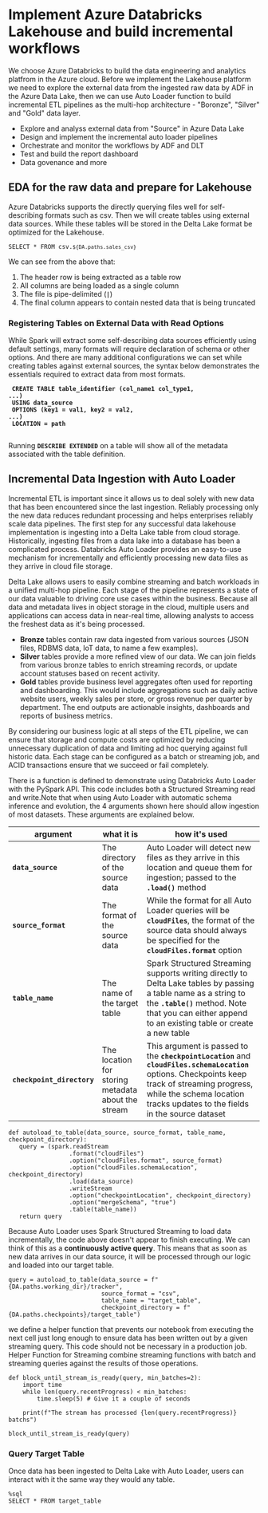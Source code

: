# Implement Azure Databricks Lakehouse and build incremental workflows

We choose Azure Databricks to build the data engineering and analytics platfrom in the Azure cloud. 
Before we implement the Lakehouse platform we need to explore the external data from the ingested raw data by ADF in the Azure Data Lake, 
then we can use Auto Loader function to build incremental ETL pipelines as the multi-hop architecture - "Boronze", "Silver" and "Gold" data layer.

 - Explore and analyss external data from "Source" in Azure Data Lake
 - Design and implement the incremental auto loader pipelines
 - Orchestrate and monitor the workflows by ADF and DLT
 - Test and build the report dashboard
 - Data govenance and more

## EDA for the raw data and prepare for Lakehouse 

Azure Databricks supports the directly querying files well for self-describing formats such as csv.  Then we will create tables using external data sources. While these tables will be stored in the Delta Lake format  be optimized for the Lakehouse.

<code>SELECT * FROM csv.`${DA.paths.sales_csv}`</code>

We can see from the above that:
1. The header row is being extracted as a table row
2. All columns are being loaded as a single column
3. The file is pipe-delimited (**`|`**)
4. The final column appears to contain nested data that is being truncated

### Registering Tables on External Data with Read Options

While Spark will extract some self-describing data sources efficiently using default settings, many formats will require declaration of schema or other options. And there are many additional configurations we can set while creating tables against external sources, the syntax below demonstrates the essentials required to extract data from most formats.

<strong><code>
CREATE TABLE table_identifier (col_name1 col_type1, ...)<br/>
USING data_source<br/>
OPTIONS (key1 = val1, key2 = val2, ...)<br/>
LOCATION = path<br/>
</code></strong>

Running **`DESCRIBE EXTENDED`** on a table will show all of the metadata associated with the table definition.

## Incremental Data Ingestion with Auto Loader

Incremental ETL is important since it allows us to deal solely with new data that has been encountered since the last ingestion. Reliably processing only the new data reduces redundant processing and helps enterprises reliably scale data pipelines.
The first step for any successful data lakehouse implementation is ingesting into a Delta Lake table from cloud storage. 
Historically, ingesting files from a data lake into a database has been a complicated process. Databricks Auto Loader provides an easy-to-use mechanism for incrementally and efficiently processing new data files as they arrive in cloud file storage. 

Delta Lake allows users to easily combine streaming and batch workloads in a unified multi-hop pipeline. Each stage of the pipeline represents a state of our data valuable to driving core use cases within the business. Because all data and metadata lives in object storage in the cloud, multiple users and applications can access data in near-real time, allowing analysts to access the freshest data as it's being processed.

- **Bronze** tables contain raw data ingested from various sources (JSON files, RDBMS data,  IoT data, to name a few examples).
- **Silver** tables provide a more refined view of our data. We can join fields from various bronze tables to enrich streaming records, or update account statuses based on recent activity.
- **Gold** tables provide business level aggregates often used for reporting and dashboarding. This would include aggregations such as daily active website users, weekly sales per store, or gross revenue per quarter by department. The end outputs are actionable insights, dashboards and reports of business metrics.

By considering our business logic at all steps of the ETL pipeline, we can ensure that storage and compute costs are optimized by reducing unnecessary duplication of data and limiting ad hoc querying against full historic data. Each stage can be configured as a batch or streaming job, and ACID transactions ensure that we succeed or fail completely.

There is a function is defined to demonstrate using Databricks Auto Loader with the PySpark API. This code includes both a Structured Streaming read and write.Note that when using Auto Loader with automatic schema inference and evolution, the 4 arguments shown here should allow ingestion of most datasets. These arguments are explained below.

| argument | what it is | how it's used |
| --- | --- | --- |
| **`data_source`** | The directory of the source data | Auto Loader will detect new files as they arrive in this location and queue them for ingestion; passed to the **`.load()`** method |
| **`source_format`** | The format of the source data |  While the format for all Auto Loader queries will be **`cloudFiles`**, the format of the source data should always be specified for the **`cloudFiles.format`** option |
| **`table_name`** | The name of the target table | Spark Structured Streaming supports writing directly to Delta Lake tables by passing a table name as a string to the **`.table()`** method. Note that you can either append to an existing table or create a new table |
 | **`checkpoint_directory`** | The location for storing metadata about the stream | This argument is passed to the **`checkpointLocation`** and **`cloudFiles.schemaLocation`** options. Checkpoints keep track of streaming progress, while the schema location tracks updates to the fields in the source dataset |
 
 ```
 def autoload_to_table(data_source, source_format, table_name, checkpoint_directory):
    query = (spark.readStream
                  .format("cloudFiles")
                  .option("cloudFiles.format", source_format)
                  .option("cloudFiles.schemaLocation", checkpoint_directory)
                  .load(data_source)
                  .writeStream
                  .option("checkpointLocation", checkpoint_directory)
                  .option("mergeSchema", "true")
                  .table(table_name))
    return query
```

Because Auto Loader uses Spark Structured Streaming to load data incrementally, the code above doesn't appear to finish executing. We can think of this as a **continuously active query**. This means that as soon as new data arrives in our data source, it will be processed through our logic and loaded into our target table.

```
query = autoload_to_table(data_source = f"{DA.paths.working_dir}/tracker",
                          source_format = "csv",
                          table_name = "target_table",
                          checkpoint_directory = f"{DA.paths.checkpoints}/target_table")
```

we define a helper function that prevents our notebook from executing the next cell just long enough to ensure data has been written out by a given streaming query. This code should not be necessary in a production job. Helper Function for Streaming combine streaming functions with batch and streaming queries against the results of those operations.


```
def block_until_stream_is_ready(query, min_batches=2):
    import time
    while len(query.recentProgress) < min_batches:
        time.sleep(5) # Give it a couple of seconds

    print(f"The stream has processed {len(query.recentProgress)} batchs")

block_until_stream_is_ready(query)
```

### Query Target Table

Once data has been ingested to Delta Lake with Auto Loader, users can interact with it the same way they would any table.

```
%sql
SELECT * FROM target_table
```
